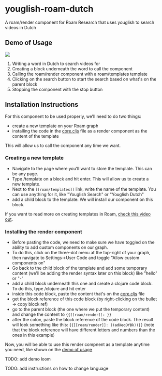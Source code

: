 # youglish-roam-dutch
A roam/render component for Roam Research that uses youglish to search videos in Dutch 

## Demo of Usage

![](https://github.com/clarapastore/youglish-roam-dutch/blob/main/demo.gif)

1) Writing a word in Dutch to search videos for
2) Creating a block underneath the word to call the component
3) Calling the roam/render component with a roam/templates template
4) Clicking on the search button to start the search based on what's on the parent block
5) Stopping the component with the stop button


## Installation Instructions

For this component to be used properly, we'll need to do two things:

- create a new template on your Roam graph
- installing the code in the [core.cljs](https://github.com/clarapastore/youglish-roam-dutch/blob/main/core.cljs) file as a render component as the content of the template

This will allow us to call the component any time we want.

### Creating a new template

- Navigate to the page where you'll want to store the template. This can be any page.
- Type /template on a block and hit enter. This will allow us to create a new template.
- Next to the `[[roam/templates]]` link, write the name of the template. You can use anything for it, like "Youglish Search" or "Youglish Dutch"
- add a child block to the template. We will install our component on this block.

If you want to read more on creating templates in Roam, [check this video out](https://www.youtube.com/watch?v=O_-lhwprLXs&ab_channel=ProductivityAcademy). 


### Installing the render component

- Before pasting the code, we need to make sure we have toggled on the ability to add custom components on our graph.
- To do this, click on the three-dot menu at the top-right of your graph, then navigate to Settings->User Code and toggle "Allow custom components on"
- Go back to the child block of the template and add some temporary content (we'll be adding the render syntax later on this block) like "hello" or "-"
- add a child block underneath this one and create a clojure code block. To do this, type /clojure and hit enter
- inside this code block, paste the content that's on the [core.cljs](https://github.com/clarapastore/youglish-roam-dutch/blob/main/core.cljs) file
- get the block reference of this code block (by right-clicking on the bullet -> copy block ref)
- go to the parent block (the one where we put the temporary content) and change the content to `{{[[roam/render]]: }}`
- after the colon, paste the block reference of the code block. The result will look something like this: `{{[[roam/render]]: ((adXeqOYBk))}}` (note that the block reference will have different letters and numbers than the ones in this example)

Now, you will be able to use this render compnent as a template anytime you need, like shown on the [demo of usage](https://github.com/clarapastore/youglish-roam-dutch#demo-of-usage)

TODO: add demo loom

TODO: add instructions on how to change language
